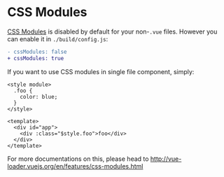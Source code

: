# CSS Modules

[CSS Modules](https://github.com/css-modules/css-modules) is disabled by default for your non-`.vue` files. However you can enable it in `./build/config.js`:

```diff
- cssModules: false
+ cssModules: true
```

If you want to use CSS modules in single file component, simply:

```vue
<style module>
  .foo {
    color: blue;
  }
</style>

<template>
  <div id="app">
    <div :class="$style.foo">foo</div>
  </div>
</template>
```

For more documentations on this, please head to http://vue-loader.vuejs.org/en/features/css-modules.html
